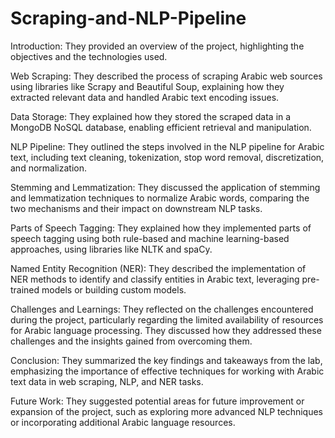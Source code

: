 # Scraping-and-NLP-Pipeline
Introduction: They provided an overview of the project, highlighting the objectives and the technologies used.

Web Scraping: They described the process of scraping Arabic web sources using libraries like Scrapy and Beautiful Soup, explaining how they extracted relevant data and handled Arabic text encoding issues.

Data Storage: They explained how they stored the scraped data in a MongoDB NoSQL database, enabling efficient retrieval and manipulation.

NLP Pipeline: They outlined the steps involved in the NLP pipeline for Arabic text, including text cleaning, tokenization, stop word removal, discretization, and normalization.

Stemming and Lemmatization: They discussed the application of stemming and lemmatization techniques to normalize Arabic words, comparing the two mechanisms and their impact on downstream NLP tasks.

Parts of Speech Tagging: They explained how they implemented parts of speech tagging using both rule-based and machine learning-based approaches, using libraries like NLTK and spaCy.

Named Entity Recognition (NER): They described the implementation of NER methods to identify and classify entities in Arabic text, leveraging pre-trained models or building custom models.

Challenges and Learnings: They reflected on the challenges encountered during the project, particularly regarding the limited availability of resources for Arabic language processing. They discussed how they addressed these challenges and the insights gained from overcoming them.

Conclusion: They summarized the key findings and takeaways from the lab, emphasizing the importance of effective techniques for working with Arabic text data in web scraping, NLP, and NER tasks.

Future Work: They suggested potential areas for future improvement or expansion of the project, such as exploring more advanced NLP techniques or incorporating additional Arabic language resources.
